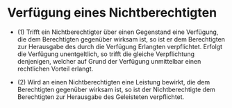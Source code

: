 # Verfügung eines Nichtberechtigten

- (1) Trifft ein Nichtberechtigter über einen Gegenstand eine Verfügung, die dem Berechtigten gegenüber wirksam ist, so ist er dem Berechtigten zur Herausgabe des durch die Verfügung Erlangten verpflichtet. Erfolgt die Verfügung unentgeltlich, so trifft die gleiche Verpflichtung denjenigen, welcher auf Grund der Verfügung unmittelbar einen rechtlichen Vorteil erlangt.

- (2) Wird an einen Nichtberechtigten eine Leistung bewirkt, die dem Berechtigten gegenüber wirksam ist, so ist der Nichtberechtigte dem Berechtigten zur Herausgabe des Geleisteten verpflichtet.

